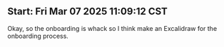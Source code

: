 ## Start: Fri Mar 07 2025 11:09:12 CST


Okay, so the onboarding is whack so I think make an Excalidraw for the onboarding process. 
